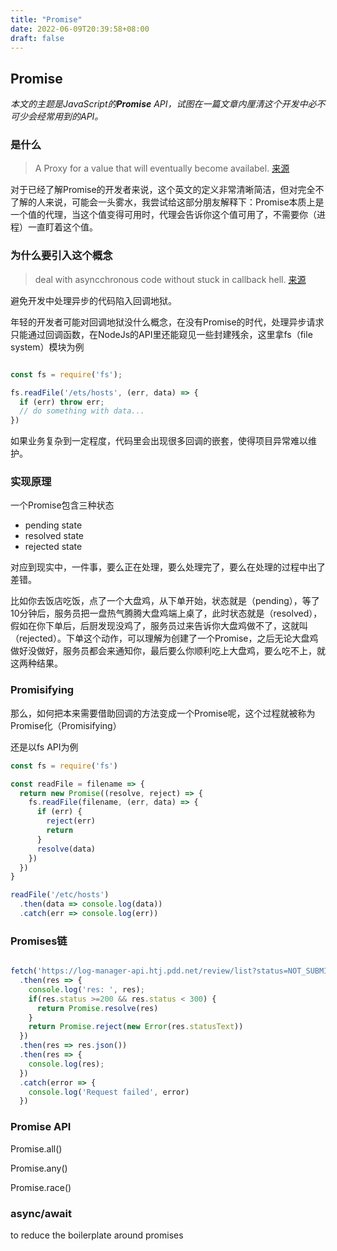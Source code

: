 ```yaml
---
title: "Promise"
date: 2022-06-09T20:39:58+08:00
draft: false
---
```


## Promise

*本文的主题是JavaScript的**Promise** API，试图在一篇文章内厘清这个开发中必不可少会经常用到的API。*

### 是什么

> A Proxy for a value that will eventually become availabel.
[来源](https://nodejs.dev/learn/understanding-javascript-promises)

对于已经了解Promise的开发者来说，这个英文的定义非常清晰简洁，但对完全不了解的人来说，可能会一头雾水，我尝试给这部分朋友解释下：Promise本质上是一个值的代理，当这个值变得可用时，代理会告诉你这个值可用了，不需要你（进程）一直盯着这个值。

### 为什么要引入这个概念

> deal with asyncchronous code without stuck in callback hell.
[来源](https://nodejs.dev/learn/understanding-javascript-promises)

避免开发中处理异步的代码陷入回调地狱。

年轻的开发者可能对回调地狱没什么概念，在没有Promise的时代，处理异步请求只能通过回调函数，在NodeJs的API里还能窥见一些封建残余，这里拿fs（file system）模块为例

```javascript

const fs = require('fs');

fs.readFile('/ets/hosts', (err, data) => {
  if (err) throw err;
  // do something with data...
})

```

如果业务复杂到一定程度，代码里会出现很多回调的嵌套，使得项目异常难以维护。

### 实现原理

一个Promise包含三种状态

- pending state
- resolved state
- rejected state

对应到现实中，一件事，要么正在处理，要么处理完了，要么在处理的过程中出了差错。

比如你去饭店吃饭，点了一个大盘鸡，从下单开始，状态就是（pending），等了10分钟后，服务员把一盘热气腾腾大盘鸡端上桌了，此时状态就是（resolved），假如在你下单后，后厨发现没鸡了，服务员过来告诉你大盘鸡做不了，这就叫（rejected）。下单这个动作，可以理解为创建了一个Promise，之后无论大盘鸡做好没做好，服务员都会来通知你，最后要么你顺利吃上大盘鸡，要么吃不上，就这两种结果。

### Promisifying

那么，如何把本来需要借助回调的方法变成一个Promise呢，这个过程就被称为Promise化（Promisifying）

还是以fs API为例

```javascript
const fs = require('fs')

const readFile = filename => {
  return new Promise((resolve, reject) => {
    fs.readFile(filename, (err, data) => {
      if (err) {
        reject(err)
        return
      }
      resolve(data)
    })
  })
}

readFile('/etc/hosts')
  .then(data => console.log(data))
  .catch(err => console.log(err))
```

### Promises链

```javascript

fetch('https://log-manager-api.htj.pdd.net/review/list?status=NOT_SUBMITTED&app=c')
  .then(res => {
    console.log('res: ', res);
    if(res.status >=200 && res.status < 300) {
      return Promise.resolve(res)
    }
    return Promise.reject(new Error(res.statusText))
  })
  .then(res => res.json())
  .then(res => {
    console.log(res);
  })
  .catch(error => {
    console.log('Request failed', error)
  })
```

### Promise API

Promise.all()

Promise.any()

Promise.race()

### async/await

to reduce the boilerplate around promises
